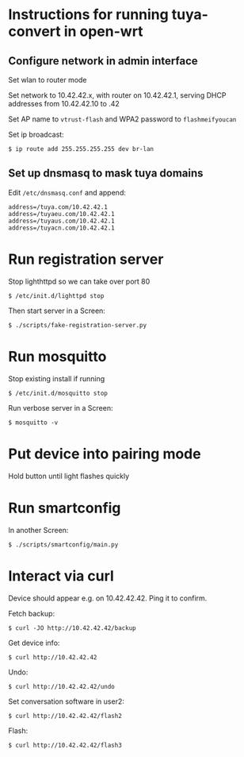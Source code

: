 # Instructions for running tuya-convert in open-wrt

## Configure network in admin interface

Set wlan to router mode

Set network to 10.42.42.x, with router on 10.42.42.1, serving DHCP addresses from 10.42.42.10 to .42

Set AP name to `vtrust-flash` and WPA2 password to `flashmeifyoucan`

Set ip broadcast:

```
$ ip route add 255.255.255.255 dev br-lan
```

## Set up dnsmasq to mask tuya domains

Edit `/etc/dnsmasq.conf` and append:

```
address=/tuya.com/10.42.42.1
address=/tuyaeu.com/10.42.42.1
address=/tuyaus.com/10.42.42.1
address=/tuyacn.com/10.42.42.1
```

# Run registration server

Stop lighthttpd so we can take over port 80

```
$ /etc/init.d/lighttpd stop
```

Then start server in a Screen:

```
$ ./scripts/fake-registration-server.py
```


# Run mosquitto

Stop existing install if running

```
$ /etc/init.d/mosquitto stop
```

Run verbose server in a Screen:

```
$ mosquitto -v
```

# Put device into pairing mode

Hold button until light flashes quickly

# Run smartconfig

In another Screen:

```
$ ./scripts/smartconfig/main.py
``` 

# Interact via curl

Device should appear e.g. on 10.42.42.42. Ping it to confirm.

Fetch backup:

```
$ curl -JO http://10.42.42.42/backup
```

Get device info:

```
$ curl http://10.42.42.42
```

Undo:

```
$ curl http://10.42.42.42/undo
```

Set conversation software in user2:

```
$ curl http://10.42.42.42/flash2
```

Flash:

```
$ curl http://10.42.42.42/flash3
```
